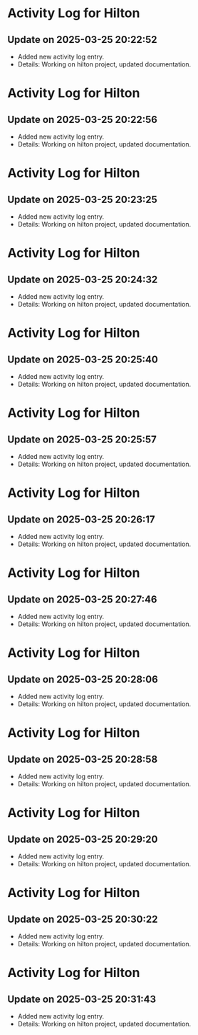 # Activity Log for Hilton

## Update on 2025-03-25 20:22:52
- Added new activity log entry.
- Details: Working on hilton project, updated documentation.

# Activity Log for Hilton

## Update on 2025-03-25 20:22:56
- Added new activity log entry.
- Details: Working on hilton project, updated documentation.

# Activity Log for Hilton

## Update on 2025-03-25 20:23:25
- Added new activity log entry.
- Details: Working on hilton project, updated documentation.

# Activity Log for Hilton

## Update on 2025-03-25 20:24:32
- Added new activity log entry.
- Details: Working on hilton project, updated documentation.

# Activity Log for Hilton

## Update on 2025-03-25 20:25:40
- Added new activity log entry.
- Details: Working on hilton project, updated documentation.

# Activity Log for Hilton

## Update on 2025-03-25 20:25:57
- Added new activity log entry.
- Details: Working on hilton project, updated documentation.

# Activity Log for Hilton

## Update on 2025-03-25 20:26:17
- Added new activity log entry.
- Details: Working on hilton project, updated documentation.

# Activity Log for Hilton

## Update on 2025-03-25 20:27:46
- Added new activity log entry.
- Details: Working on hilton project, updated documentation.

# Activity Log for Hilton

## Update on 2025-03-25 20:28:06
- Added new activity log entry.
- Details: Working on hilton project, updated documentation.

# Activity Log for Hilton

## Update on 2025-03-25 20:28:58
- Added new activity log entry.
- Details: Working on hilton project, updated documentation.

# Activity Log for Hilton

## Update on 2025-03-25 20:29:20
- Added new activity log entry.
- Details: Working on hilton project, updated documentation.

# Activity Log for Hilton

## Update on 2025-03-25 20:30:22
- Added new activity log entry.
- Details: Working on hilton project, updated documentation.

# Activity Log for Hilton

## Update on 2025-03-25 20:31:43
- Added new activity log entry.
- Details: Working on hilton project, updated documentation.

